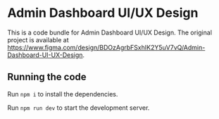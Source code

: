 
  # Admin Dashboard UI/UX Design

  This is a code bundle for Admin Dashboard UI/UX Design. The original project is available at https://www.figma.com/design/BDOzAgrbFSxhIK2Y5uV7vQ/Admin-Dashboard-UI-UX-Design.

  ## Running the code

  Run `npm i` to install the dependencies.

  Run `npm run dev` to start the development server.
  